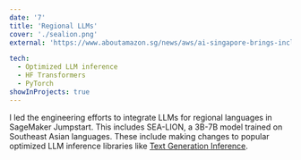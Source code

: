 ```yaml
---
date: '7'
title: 'Regional LLMs'
cover: './sealion.png'
external: 'https://www.aboutamazon.sg/news/aws/ai-singapore-brings-inclusive-generative-ai-models-to-southeast-asia-with-aws'

tech:
  - Optimized LLM inference
  - HF Transformers
  - PyTorch
showInProjects: true
---
```


I led the engineering efforts to integrate LLMs for regional languages in SageMaker Jumpstart. This includes SEA-LION, a 3B-7B model trained on Southeast Asian languages. These include making changes to popular optimized LLM inference libraries like [Text Generation Inference](https://github.com/huggingface/text-generation-inference).
